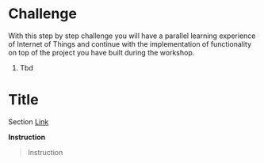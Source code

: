 # Challenge

With this step by step challenge you will have a parallel learning experience of Internet of Things and continue with the implementation of functionality on top of the project you have built during the workshop.

1. Tbd

# Title

Section [Link](url)

__Instruction__ 
> Instruction

